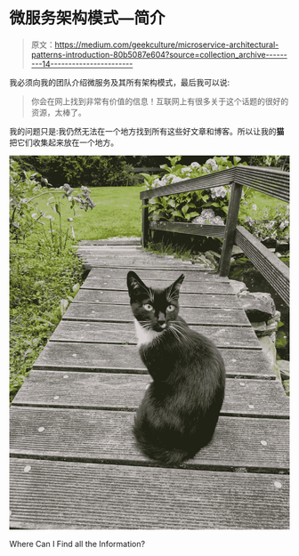 # 微服务架构模式—简介

> 原文：<https://medium.com/geekculture/microservice-architectural-patterns-introduction-80b5087e604?source=collection_archive---------14----------------------->

我必须向我的团队介绍微服务及其所有架构模式，最后我可以说:

> 你会在网上找到非常有价值的信息！互联网上有很多关于这个话题的很好的资源，太棒了。

我的问题只是:我仍然无法在一个地方找到所有这些好文章和博客。所以让我的**猫**把它们收集起来放在一个地方。

![](img/4689de2b1d043c69948c3a701b82746a.png)

Where Can I Find all the Information?